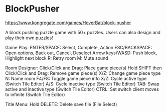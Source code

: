 # BlockPusher

https://www.kongregate.com/games/HoverBat/block-pusher

A block pushing puzzle game with 50+ puzzles. Users can also design and play their own puzzles!

Game Play:
ENTER/SPACE: Select, Complete, Action
ESC/BACKSPACE: Open options, Back out, Cancel, Deselect
Arrow keys/WASD: Push block, Highlight next block
R: Retry room
M: Mute sound

Room Designer:
Click/Click and Drag: Place game piece(s)
Hold SHIFT then Click/Click and Drag: Remove game piece(s)
X/Z: Change game piece type
N: Name room
F4/F8: Toggle game piece info
X/Z: Cycle active type (Switch Tile Editor)
A/S: Cycle inactive type (Switch Tile Editor)
TAB: Swap active and inactive type (Switch Tile Editor)
CTRL: Set switch client moves to infinite (Switch Tile Editor)

Title Menu:
Hold DELETE: Delete save file (File Select)
